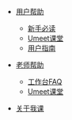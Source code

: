 - [用户帮助](/)

  - [新手必读](/beginner_guide.md)
  <!-- - [ZOOM课堂](/zoom.md) -->
  - [Umeet课堂](/umeet.md)
  - [用户指南](/guide.md "你想知道的关于我课的一切都在这里")

- [老师帮助](/teacher/)

  - [工作台FAQ](/teacher/faq.md)
  <!-- - [ZOOM课堂](/teacher/zoom.md) -->
  - [Umeet课堂](/teacher/umeet.md)

- [关于我课](/about.md)
